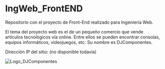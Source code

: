 # IngWeb_FrontEND
Repositorio con el proyecto de Front-End realizado para Ingeniería Web. 

El tema del proyecto web es el de un pequeño comercio que vende artículos tecnológicos vía online. Entre ellos se pueden encontrar consolas, equipos informáticos, videojuegos, etc. Su nombre es DJComponentes.

Dirección IP del sitio: (no disponible todavía)

![Logo_DJComponentes](https://user-images.githubusercontent.com/79966138/148264302-67313aef-9701-4a59-91df-250c202fc5ac.JPG)
